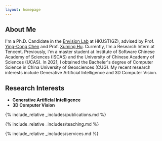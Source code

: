 ```yaml
---
layout: homepage
---
```


## About Me

I'm a Ph.D. Candidate in the [Envision Lab](https://envision-research.hkust-gz.edu.cn/) at HKUST(GZ), advised by Prof. [Ying-Cong Chen](https://www.yingcong.me/) and Prof. [Xuming Hu](https://xuminghu.github.io/). Currently, I'm a Research Intern at Tencent. Previously, I'm a master student at Institute of Software Chinese Academy of Sciences (ISCAS) and the University of Chinese Academy of Sciences (UCAS). In 2021, I obtained the Bacheler's degree of Computer Science in China University of Geosciences (CUG). My recent research interests include Generative Artificial Intelligence and 3D Computer Vision.


## Research Interests

- **Generative Artificial Intelligence**
- **3D Computer Vision**

{% include_relative _includes/publications.md %}

{% include_relative _includes/teaching.md %}

{% include_relative _includes/services.md %}

<div style="height: 250px;width: 250px;margin-left: 40px;">
    <script type="text/javascript" id="clstr_globe" src="//clustrmaps.com/globe.js?d=eqmeXayAbKjPDkBB2FKVj3afISBnWFI1my0w529iYi4"></script>
</div>